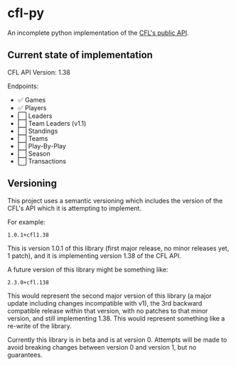 # cfl-py

An incomplete python implementation of the [CFL's public API](https://api.cfl.ca/docs).

## Current state of implementation

CFL API Version: 1.38

Endpoints:

- ✅ Games
- ✅ Players
- ⬜ Leaders
- ⬜ Team Leaders (v1.1)
- ⬜ Standings
- ⬜ Teams
- ⬜ Play-By-Play
- ⬜ Season
- ⬜ Transactions

## Versioning

This project uses a semantic versioning which includes the version of the CFL's API which it is attempting to implement.

For example:

```
1.0.1+cfl1.38
```

This is version 1.0.1 of this library (first major release, no minor releases yet, 1 patch), and it is implementing version 1.38 of the CFL API.

A future version of this library might be something like:

```
2.3.0+cfl.138
```

This would represent the second major version of this library (a major update including changes incompatible with v1), the 3rd backward compatible release within that version, with no patches to that minor version, and still implementing 1.38. This would represent something like a re-write of the library.

Currently this library is in beta and is at version 0. Attempts will be made to avoid breaking changes between version 0 and version 1, but no guarantees.
